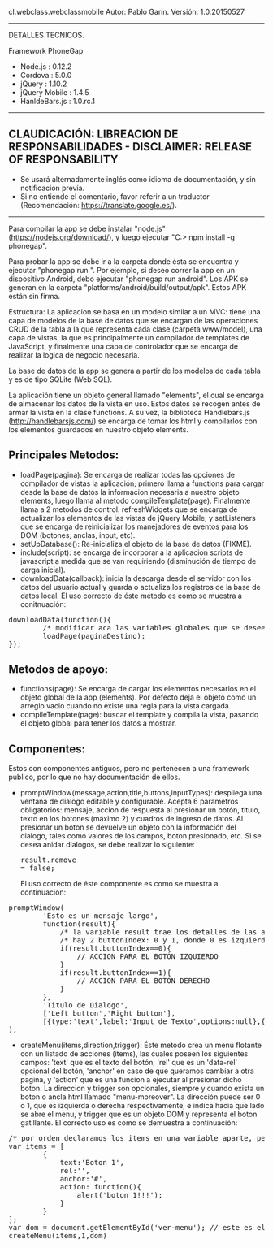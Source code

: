 cl.webclass.webclassmobile
Autor: Pablo Garín.
Versión: 1.0.20150527

-----------------------------
DETALLES TECNICOS.

Framework PhoneGap

- Node.js       : 0.12.2
- Cordova       : 5.0.0
- jQuery        : 1.10.2
- jQuery Mobile : 1.4.5
- HanldeBars.js : 1.0.rc.1

-----------------------------

CLAUDICACIÓN: LIBREACION DE RESPONSABILIDADES - DISCLAIMER: RELEASE OF RESPONSABILITY
-----------------------------
- Se usará alternadamente inglés como idioma de documentación, y sin notificacion previa.
- Si no entiende el comentario, favor referir a un traductor (Recomendación: https://translate.google.es/).

-----------------------------

Para compilar la app se debe instalar "node.js" (https://nodejs.org/download/),
y luego ejecutar "C:\> npm install -g phonegap". 

Para probar la app se debe ir a la carpeta donde ésta se encuentra y ejecutar "phonegap 
run <plataforma>". Por ejemplo, si deseo correr la app en un dispositivo Android, debo ejecutar 
"phonegap run android". Los APK se generan en la carpeta "platforms/android/build/output/apk". 
Estos APK están sin firma.

Estructura: La aplicacion se basa en un modelo similar a un MVC:
tiene una capa de modelos de la base de datos que se encargan de las
operaciones CRUD de la tabla a la que representa cada clase (carpeta 
www/model), una capa de vistas, la que es principalmente un compilador
de templates de JavaScript, y finalmente una capa de controlador que se
encarga de realizar la logica de negocio necesaria.

La base de datos de la app se genera a partir de los 
modelos de cada tabla y es de tipo SQLite (Web SQL). 

La aplicación tiene un objeto general llamado "elements",
el cual se encarga de almacenar los datos de la vista en uso. Estos 
datos se recogen antes de armar la vista en la clase functions. A su 
vez, la biblioteca Handlebars.js (http://handlebarsjs.com/) se encarga
de tomar los html y compilarlos con los elementos guardados en nuestro 
objeto elements.

Principales Metodos: 
---------------------
- loadPage(pagina): Se encarga de realizar todas las opciones de
  compilador de vistas la aplicación; primero llama a functions para cargar 
  desde la base de datos la informacion necesaria a nuestro objeto elements,
  luego llama al metodo compileTemplate(page). Finalmente llama a 2 metodos
  de control: refreshWidgets que se encarga de actualizar los elementos de
  las vistas de jQuery Mobile, y setListeners que se encarga de reinicializar
  los manejadores de eventos para los DOM (botones, anclas, input, etc).
- setUpDatabase(): Re-inicializa el objeto de la base de datos (FIXME).
- include(script): se encarga de incorporar a la aplicacion scripts de
  javascript a medida que se van requiriendo (disminución de tiempo de 
  carga inicial).
- downloadData(callback): inicia la descarga desde el servidor con los
  datos del usuario actual y guarda o actualiza los registros de la base 
  de datos local. El uso correcto de éste método es como se muestra a conitnuación:
<pre>downloadData(function(){
		/* modificar aca las variables globales que se deseen */
		loadPage(paginaDestino);
});</pre>

Metodos de apoyo:
---------------------
- functions(page): Se encarga de cargar los elementos necesarios en el
  objeto global de la app (elements). Por defecto deja el objeto como un
  arreglo vacio cuando no existe una regla para la vista cargada.
- compileTemplate(page): buscar el template y compila la vista, pasando el
  objeto global para tener los datos a mostrar.

Componentes:
---------------------
Estos con componentes antiguos, pero no pertenecen a una framework publico, por lo que no hay documentación de ellos.
- promptWindow(message,action,title,buttons,inputTypes): despliega una ventana de dialogo editable y configurable. Acepta 6 parametros obligatorios: mensaje, accion de respuesta al presionar un botón, titulo, texto en los botones (máximo 2) y cuadros de ingreso de datos. Al presionar un boton se devuelve un objeto con la información del dialogo, tales como valores de los campos, boton presionado, etc. Si se desea anidar dialogos, se debe realizar lo siguiente:<pre>result.remove = false;</pre>El uso correcto de éste componente es como se muestra a continuación:
<pre>
promptWindow(
		'Esto es un mensaje largo',
		function(result){
			/* la variable result trae los detalles de las acciones del dialogo */
			/* hay 2 buttonIndex: 0 y 1, donde 0 es izquierdo y 1 es derecho */
			if(result.buttonIndex==0){
				// ACCION PARA EL BOTÓN IZQUIERDO
			}
			if(result.buttonIndex==1){
				// ACCION PARA EL BOTÓN DERECHO
			}
		},
		'Titulo de Dialogo',
		['Left button','Right button'],
		[{type:'text',label:'Input de Texto',options:null},{type:'select',label:'Select',options:[{value:1,label:'primera opcion'},{value:2,lable:'segunda opcion'}]}]
);
</pre>
- createMenu(items,direction,trigger): Éste metodo crea un menú flotante con un listado de acciones (items), las cuales poseen los siguientes campos: 'text' que es el texto del botón, 'rel' que es un 'data-rel' opcional del botón, 'anchor' en caso de que queramos cambiar a otra pagina, y 'action' que es una funcion a ejecutar al presionar dicho boton. La direccion y trigger son opcionales, siempre y cuando exista un boton o ancla html llamado "menu-moreover". La dirección puede ser 0 o 1, que es izquierda o derecha respectivamente, e indica hacia que lado se abre el menu, y trigger que es un objeto DOM y representa el boton gatillante. El correcto uso es como se demuestra a continuación:
<pre>
/* por orden declaramos los items en una variable aparte, pero no es obligatorio */
var items = [
		{
			text:'Boton 1',
			rel:'',
			anchor:'#',
			action: function(){
				alert('boton 1!!!');
			}
		}
];
var dom = document.getElementById('ver-menu'); // este es el boton en el html que abre el menu
createMenu(items,1,dom)
</pre>
